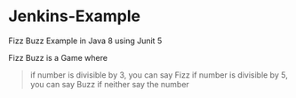 # Jenkins-Example

Fizz Buzz Example in Java 8 using Junit 5

Fizz Buzz is a Game where

> if number is divisible by 3, you can say Fizz
> if number is divisible by 5, you can say Buzz
> if neither say the number
